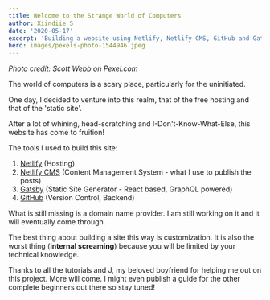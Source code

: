 ```yaml
---
title: Welcome to the Strange World of Computers
author: Xiindiie S
date: '2020-05-17'
excerpt: 'Building a website using Netlify, Netlify CMS, GitHub and Gatsby.'
hero: images/pexels-photo-1544946.jpeg
---
```

*Photo credit: Scott Webb on Pexel.com*

The world of computers is a scary place, particularly for the uninitiated.

One day, I decided to venture into this realm, that of the free hosting and that of the 'static site'. 

After a lot of whining, head-scratching and I-Don't-Know-What-Else, this website has come to fruition! 

The tools I used to build this site: 

1. [Netlify](netlify.com) (Hosting)
2. [Netlify CMS](netlifycms.org) (Content Management System - what I use to publish the posts) 
3. [Gatsby](https://www.gatsbyjs.org/) (Static Site Generator - React based, GraphQL powered)
4. [GitHub](github.com) (Version Control, Backend) 

What is still missing is a domain name provider. I am still working on it and it will eventually come through. 

The best thing about building a site this way is customization. It is also the worst thing (**internal screaming**) because you will be limited by your technical knowledge. 

Thanks to all the tutorials and J, my beloved boyfriend for helping me out on this project. More will come. I might even publish a guide for the other complete beginners out there so stay tuned!
